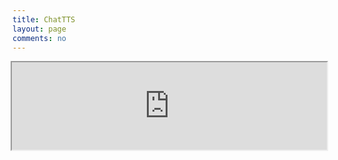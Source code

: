 ```yaml
---
title: ChatTTS
layout: page
comments: no
---
```

<iframe style="margin-top:0em; margin-bottom:-1px; margin-right:-3px; margin-left:-3px; width: 100%; height: 10em;" src="https://b.deembear.top"></iframe>
